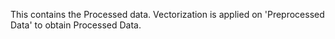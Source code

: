 This contains the Processed data. Vectorization is applied on 'Preprocessed Data' to obtain Processed Data.
